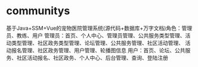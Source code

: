# communitys
基于Java+SSM+Vue的宠物医院管理系统(源代码+数据库+万字文档)角色：管理员、教练、用户  管理员：首页、个人中心、管理员管理、公共服务类型管理、活动类型管理、社区政务类型管理、论坛管理、公共服务管理、社区活动管理、 活动报名管理、社区政务管理、用户管理、轮播图信息  用户：首页、论坛、公共服务、社区活动报名、社区政务、个人中心、后台管理、查询、登陆注册
